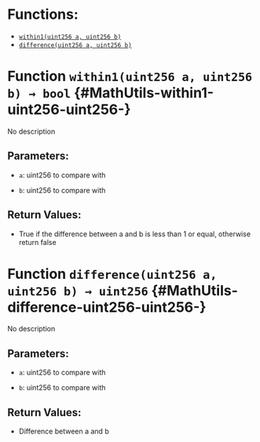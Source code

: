 # Functions:

- [`within1(uint256 a, uint256 b)`](#MathUtils-within1-uint256-uint256-)
- [`difference(uint256 a, uint256 b)`](#MathUtils-difference-uint256-uint256-)

# Function `within1(uint256 a, uint256 b) → bool` {#MathUtils-within1-uint256-uint256-}

No description

## Parameters:

- `a`: uint256 to compare with

- `b`: uint256 to compare with

## Return Values:

- True if the difference between a and b is less than 1 or equal,
  otherwise return false

# Function `difference(uint256 a, uint256 b) → uint256` {#MathUtils-difference-uint256-uint256-}

No description

## Parameters:

- `a`: uint256 to compare with

- `b`: uint256 to compare with

## Return Values:

- Difference between a and b
